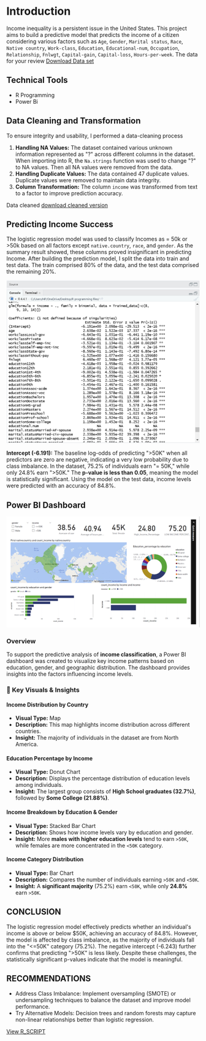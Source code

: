 # Introduction
Income inequality is a persistent issue in the United States. This project aims to build a predictive model that predicts the income of a citizen considering various factors such as `Age`, `Gender`, `Marital status`, `Race`, `Native country`, `Work-class`, `Education`, `Educational-num`, `Occupation`, `Relationship`, `Fnlwgt`, `Capital-gain`, `Capital-loss`, `Hours-per-week`.
The data for your review [Download Data set](https://1drv.ms/x/c/fc11b36f16d1a624/EQEqwPNaOGNOriwfgrBj8iIBuDHjg47qEJimV7saVugswg?e=a87kxy)
## Technical Tools
- R Programming
- Power Bi

## Data Cleaning and Transformation
To ensure integrity and usability, I performed a data-cleaning process
1. **Handling NA Values:** The dataset contained various unknown information represented as "?" across different columns in the dataset. When importing into R, the `Na.strings` function was used to change "?" to NA values. Then all NA values were removed from the data.
2. **Handling Duplicate Values:** The data contained 47 duplicate values. Duplicate values were removed to maintain data integrity.
3. **Column Transformation:** The column `income` was transformed from text to a factor to improve prediction accuracy.

Data cleaned [download cleaned version](https://1drv.ms/x/c/fc11b36f16d1a624/EdaIgLQjcytNkTwEAPboezgB6lEkzzUMd6iw5rwWZRg3TQ?e=8Obw8f)


## Predicting Income Success
The logistic regression model was used to classify Incomes as = 50k or >50k based on all factors except `native.country`, `race`, and `gender`. As the summary result showed, these columns proved insignificant in predicting Income.
After building the prediction model, I split the data into train and test data. The train comprised 80% of the data, and the test data comprised the remaining 20%.



![](Model%20summary.png)




 **Intercept (-6.191):** The baseline log-odds of predicting ">50K" when all predictors are zero are negative, indicating a very low probability due to class imbalance. In the dataset, 75.2% of individuals earn "= 50K," while only 24.8% earn ">50K." The **p-value is less than 0.05**, meaning the model is statistically significant.
Using the model on the test data, income levels were predicted with an accuracy of 84.8%.

## Power BI Dashboard  
![](Adult%20income%20dashboard.png)
### Overview  
To support the predictive analysis of **income classification**, a Power BI dashboard was created to visualize key income patterns based on education, gender, and geographic distribution. The dashboard provides insights into the factors influencing income levels.  

### 🔹 Key Visuals & Insights  

####  Income Distribution by Country  
- **Visual Type:** Map  
- **Description:** This map highlights income distribution across different countries.  
- **Insight:** The majority of individuals in the dataset are from North America.  

####  Education Percentage by Income  
- **Visual Type:** Donut Chart  
- **Description:** Displays the percentage distribution of education levels among individuals.  
- **Insight:** The largest group consists of **High School graduates (32.7%)**, followed by **Some College (21.88%)**.  

####  Income Breakdown by Education & Gender  
- **Visual Type:** Stacked Bar Chart  
- **Description:** Shows how income levels vary by education and gender.  
- **Insight:** More **males with higher education levels** tend to earn `>50K`, while females are more concentrated in the `<50K` category.  

####  Income Category Distribution  
- **Visual Type:** Bar Chart  
- **Description:** Compares the number of individuals earning `>50K` and `<50K`.  
- **Insight:** A **significant majority** (75.2%) earn `<50K`, while only **24.8%** earn `>50K`.  



## CONCLUSION  
The logistic regression model effectively predicts whether an individual's income is above or below $50K, achieving an accuracy of 84.8%. However, the model is affected by class imbalance, as the majority of individuals fall into the "<=50K" category (75.2%). The negative intercept (-6.243) further confirms that predicting ">50K" is less likely. Despite these challenges, the statistically significant p-values indicate that the model is meaningful.
## RECOMMENDATIONS
 - Address Class Imbalance: Implement oversampling (SMOTE) or undersampling techniques to balance the dataset and improve model performance.
 - Try Alternative Models: Decision trees and random forests may capture non-linear relationships better than logistic regression.

[View R_SCRIPT](https://github.com/daniel-ifenna/Adult_Income/blob/e8200fe44d66d76042fcebdfb380b2d6ed372e30/Logistic%20regression%20Adult%20income.R)
